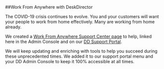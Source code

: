 ##Work From Anywhere with DeskDirector

The COVID-19 crisis continues to evolve. You and your customers will want your people to work from home effectively. Many are working from home already. 

We created a [Work From Anywhere Support Center page](https://deskdirector.com/wfh) to help, linked here in the Admin Console and on our [DD Support Portal](https://support.deskdirector.com/).

We will keep updating and enriching with tools to help you succeed during these unprecedented times. We added it to our support portal menu and your DD Admin Console to keep it 100% accessible at all times.
